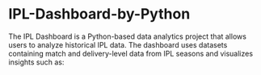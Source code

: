 # IPL-Dashboard-by-Python
The IPL Dashboard is a Python-based data analytics project that allows users to analyze historical IPL data. The dashboard uses datasets containing match and delivery-level data from IPL seasons and visualizes insights such as:
